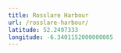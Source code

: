 ```yaml
---
title: Rosslare Harbour
url: /rosslare-harbour/
latitude: 52.2497333
longitude: -6.3401152000000005
---
```

